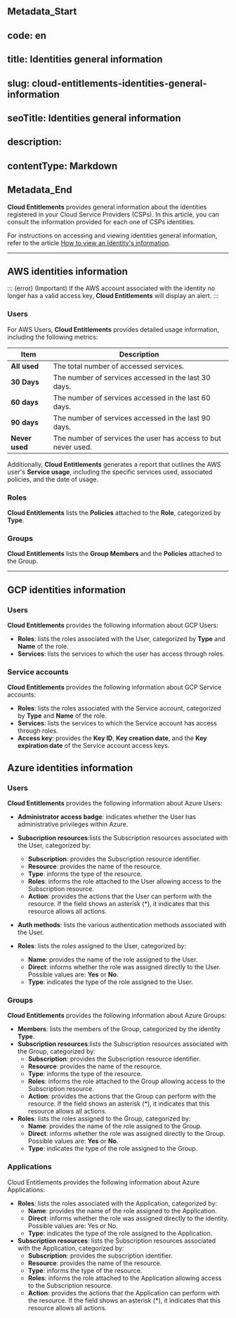 ## Metadata_Start 
## code: en
## title: Identities general information 
## slug: cloud-entitlements-identities-general-information 
## seoTitle: Identities general information 
## description:  
## contentType: Markdown 
## Metadata_End
**Cloud Entitlements** provides general information about the identities registered in your Cloud Service Providers (CSPs). In this article, you can consult the information provided for each one of CSPs identities. 


For instructions on accessing and viewing identities general information, refer to the article [How to view an Identity's information](/v3-32/docs/cloud-entitlements-how-to-view-an-identitys-information).

* * *
## AWS identities information

::: (error) (Important)
If the AWS account associated with the identity no longer has a valid access key, **Cloud Entitlements** will display an alert.
:::


### Users
For AWS Users, **Cloud Entitlements** provides detailed usage information, including the following metrics:



| Item | Description|
| --- | --- |
| **All used** |The total number of accessed services. |
| **30 Days** |The number of services accessed in the last 30 days.|
| **60 days** | The number of services accessed in the last 60 days. |
| **90 days** | The number of services accessed in the last 90 days. |
| **Never used** | The number of services the user has access to but never used.|

Additionally, **Cloud Entitlements** generates a report that outlines the AWS user's **Service usage**, including the specific services used, associated policies, and the date of usage.

### Roles

**Cloud Entitlements** lists the **Policies** attached to the **Role**, categorized by **Type**.


### Groups

**Cloud Entitlements** lists the **Group Members** and the **Policies** attached to the Group.



* * *

## GCP identities information 


### Users
**Cloud Entitlements** provides the following information about GCP Users:

* **Roles**: lists the roles associated with the User, categorized by **Type** and **Name** of the role. 
* **Services**: lists the services to which the user has access through roles.


### Service accounts
**Cloud Entitlements** provides the following information about GCP Service accounts:

* **Roles**: lists the roles associated with the Service account, categorized by **Type** and **Name** of the role. 
* **Services**: lists the services to which the Service account has access through roles.
* **Access key**: provides the **Key ID**,  **Key creation date**, and the **Key expiration date** of the Service account access keys.  



## Azure identities information

### Users
**Cloud Entitlements** provides the following information about Azure Users:

* **Administrator access badge**: indicates whether the User has administrative privileges within Azure.
* **Subscription resources**:lists the Subscription resources associated with the User, categorized by:
    * **Subscription**: provides the Subscription resource identifier.
    * **Resource**: provides the name of the resource.
    * **Type**: informs the type of the resource.
    * **Roles**: informs the role attached to the User allowing access to the Subscription resource.
    * **Action**: provides the actions that the User can perform with the resource. If the field shows an asterisk (*), it indicates that this resource allows all actions.


* **Auth methods**: lists the various authentication methods associated with the User.
* **Roles**: lists the roles assigned to the User, categorized by:

    * **Name**: provides the name of the role assigned to the User.
    * **Direct**: informs whether the role was assigned directly to the User. Possible values are: **Yes** or **No**.
    * **Type**: indicates the type of the role assigned to the User.

### Groups
**Cloud Entitlements** provides the following information about Azure Groups:

* **Members**: lists the members of the Group, categorized by the identity **Type**.
* **Subscription resources**:lists the Subscription resources associated with the Group, categorized by:
    * **Subscription**: provides the Subscription resource identifier.
    * **Resource**: provides the name of the resource.
    * **Type**: informs the type of the resource.
    * **Roles**: informs the role attached to the Group allowing access to the Subscription resource.
    * **Action**: provides the actions that the Group can perform with the resource. If the field shows an asterisk (*), it indicates that this resource allows all actions.
* **Roles**: lists the roles assigned to the Group, categorized by:
    * **Name**: provides the name of the role assigned to the Group.
    * **Direct**: informs whether the role was assigned directly to the Group. Possible values are: **Yes** or **No**.
    * **Type**: indicates the type of the role assigned to the Group.

### Applications
Cloud Entitlements provides the following information about Azure Applications:

* **Roles**: lists the roles associated with the Application, categorized by:
    * **Name**: provides the name of the role assigned to the Application.
    * **Direct**: informs whether the role was assigned directly to the identity. Possible values are: Yes or No.
    * **Type**: indicates the type of the role assigned to the Application.
* **Subscription resources**: lists the Subscription resources associated with the Application, categorized by:
    * **Subscription**: provides the subscription identifier.
    * **Resource**: provides the name of the resource.
    * **Type**: informs the type of the resource.
    * **Roles**: informs the role attached to the Application allowing access to the Subscription resource.
    * **Action**: provides the actions that the Application can perform with the resource. If the field shows an asterisk (*), it indicates that this resource allows all actions.


	